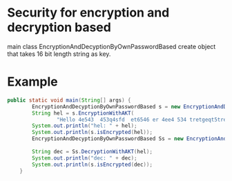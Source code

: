 # Security for encryption and decryption based
main class EncryptionAndDecyptionByOwnPasswordBased create object that takes 16 bit length string as key.

# Example 


```java
public static void main(String[] args) {
      	EncryptionAndDecyptionByOwnPasswordBased s = new EncryptionAndDecyptionByOwnPasswordBased("AJAJTYEFERTDGHSD");
		String hel = s.EncryptionWithAKT(
				"Hello 4e543  453q4sfd  et6546 er 4ee4 534 tretgeqt5tre t43fd1344v3!!#!@#!@#!#@$@dfrt");
		System.out.println("hel: " + hel);
		System.out.println(s.isEncrypted(hel));
		EncryptionAndDecyptionByOwnPasswordBased Ss = new EncryptionAndDecyptionByOwnPasswordBased("AJAJTYEFERTDGHSD");
		
		String dec = Ss.DecryptionWithAKT(hel);
		System.out.println("dec: " + dec);
		System.out.println(s.isEncrypted(dec));
	}


```
